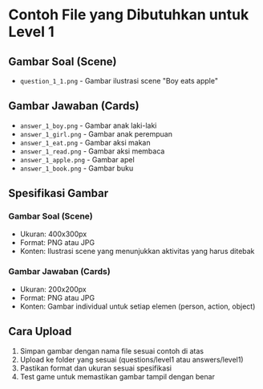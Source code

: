# Contoh File yang Dibutuhkan untuk Level 1

## Gambar Soal (Scene)
- `question_1_1.png` - Gambar ilustrasi scene "Boy eats apple"

## Gambar Jawaban (Cards)
- `answer_1_boy.png` - Gambar anak laki-laki
- `answer_1_girl.png` - Gambar anak perempuan  
- `answer_1_eat.png` - Gambar aksi makan
- `answer_1_read.png` - Gambar aksi membaca
- `answer_1_apple.png` - Gambar apel
- `answer_1_book.png` - Gambar buku

## Spesifikasi Gambar

### Gambar Soal (Scene)
- Ukuran: 400x300px
- Format: PNG atau JPG
- Konten: Ilustrasi scene yang menunjukkan aktivitas yang harus ditebak

### Gambar Jawaban (Cards)
- Ukuran: 200x200px
- Format: PNG atau JPG
- Konten: Gambar individual untuk setiap elemen (person, action, object)

## Cara Upload
1. Simpan gambar dengan nama file sesuai contoh di atas
2. Upload ke folder yang sesuai (questions/level1 atau answers/level1)
3. Pastikan format dan ukuran sesuai spesifikasi
4. Test game untuk memastikan gambar tampil dengan benar
